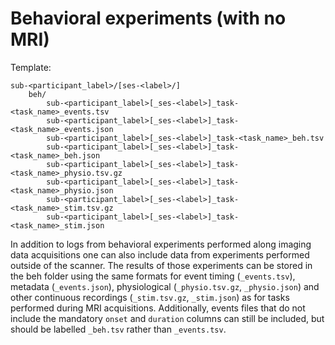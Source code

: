 # Behavioral experiments (with no MRI)

Template:

```Text
sub-<participant_label>/[ses-<label>/]
    beh/
        sub-<participant_label>[_ses-<label>]_task-<task_name>_events.tsv
        sub-<participant_label>[_ses-<label>]_task-<task_name>_events.json
        sub-<participant_label>[_ses-<label>]_task-<task_name>_beh.tsv
        sub-<participant_label>[_ses-<label>]_task-<task_name>_beh.json
        sub-<participant_label>[_ses-<label>]_task-<task_name>_physio.tsv.gz
        sub-<participant_label>[_ses-<label>]_task-<task_name>_physio.json
        sub-<participant_label>[_ses-<label>]_task-<task_name>_stim.tsv.gz
        sub-<participant_label>[_ses-<label>]_task-<task_name>_stim.json
```

In addition to logs from behavioral experiments performed along imaging data
acquisitions one can also include data from experiments performed outside of the
scanner. The results of those experiments can be stored in the beh folder using
the same formats for event timing (`_events.tsv`), metadata (`_events.json`),
physiological (`_physio.tsv.gz`, `_physio.json`) and other continuous recordings
(`_stim.tsv.gz`, `_stim.json`) as for tasks performed during MRI acquisitions.
Additionally, events files that do not include the mandatory `onset` and
`duration` columns can still be included, but should be labelled `_beh.tsv`
rather than `_events.tsv`.
